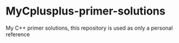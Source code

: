 # MyCplusplus-primer-solutions
My C++ primer solutions, this repository is used as only a personal reference
